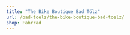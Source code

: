 ```yaml
---
title: "The Bike Boutique Bad Tölz"
url: /bad-toelz/the-bike-boutique-bad-toelz/
shop: Fahrrad
---
```

